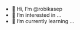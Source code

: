 - 👋 Hi, I’m @robikasep
- 👀 I’m interested in ...
- 🌱 I’m currently learning ...

<!---
robikasep/robikasep is a ✨ special ✨ repository because its `README.md` (this file) appears on your GitHub profile.
You can click the Preview link to take a look at your changes.
--->
